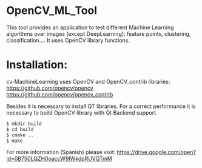 # OpenCV_ML_Tool
This tool provides an application to test different Machine Learning algorithms over images (except DeepLearning): feature points, clustering, classification.... It uses OpenCV library functions. 

# Installation:
cv-MachineLearning uses OpenCV and OpenCV_contrib libraries:
https://github.com/opencv/opencv
https://github.com/opencv/opencv_contrib

Besides it is necessary to install QT libraries.
For a correct performance it is necessary to build OpenCV library with Qt Backend support.

```sh
$ mkdir build
$ cd build
$ cmake ..
$ make
```

For more information (Spanish) please visit:
https://drive.google.com/open?id=0B750LQZH0oaccW9IWkdpRUVQTmM
